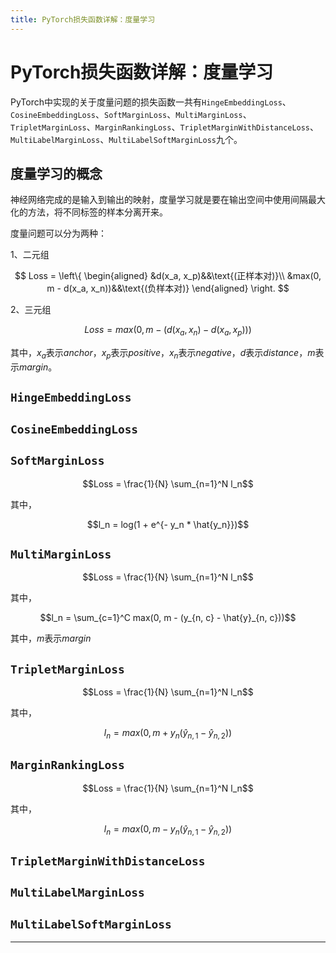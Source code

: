 ```yaml
---
title: PyTorch损失函数详解：度量学习
---
```


# PyTorch损失函数详解：度量学习

<script type="text/javascript" src="/include/head.js"></script>

PyTorch中实现的关于度量问题的损失函数一共有`HingeEmbeddingLoss`、`CosineEmbeddingLoss`、`SoftMarginLoss`、`MultiMarginLoss`、`TripletMarginLoss`、`MarginRankingLoss`、`TripletMarginWithDistanceLoss`、`MultiLabelMarginLoss`、`MultiLabelSoftMarginLoss`九个。

## 度量学习的概念

神经网络完成的是输入到输出的映射，度量学习就是要在输出空间中使用间隔最大化的方法，将不同标签的样本分离开来。

度量问题可以分为两种：

1、二元组

$$
Loss =
\left\{
\begin{aligned}
&d(x_a, x_p)&&\text{(正样本对)}\\
&max(0, m - d(x_a, x_n))&&\text{(负样本对)}
\end{aligned}
\right.
$$

2、三元组

$$
Loss = max(0, m - (d(x_a, x_n) - d(x_a, x_p)))
$$

其中，$x_a$表示$anchor$，$x_p$表示$positive$，$x_n$表示$negative$，$d$表示$distance$，$m$表示$margin$。

## `HingeEmbeddingLoss`

## `CosineEmbeddingLoss`



## `SoftMarginLoss`

$$Loss = \frac{1}{N} \sum_{n=1}^N l_n$$

其中，

$$l_n = log(1 + e^{- y_n * \hat{y_n}})$$

## `MultiMarginLoss`

$$Loss = \frac{1}{N} \sum_{n=1}^N l_n$$

其中，

$$l_n = \sum_{c=1}^C max(0, m - (y_{n, c} - \hat{y}_{n, c}))$$

其中，$m$表示$margin$

## `TripletMarginLoss`

$$Loss = \frac{1}{N} \sum_{n=1}^N l_n$$

其中，

$$l_n = max(0, m + y_n(\hat{y}_{n,1} - \hat{y}_{n,2}))$$

## `MarginRankingLoss`

$$Loss = \frac{1}{N} \sum_{n=1}^N l_n$$

其中，

$$l_n = max(0, m - y_n(\hat{y}_{n,1} - \hat{y}_{n,2}))$$

## `TripletMarginWithDistanceLoss`

## `MultiLabelMarginLoss`

## `MultiLabelSoftMarginLoss`

---

<script type="text/javascript" src="/include/tail.js"></script>
